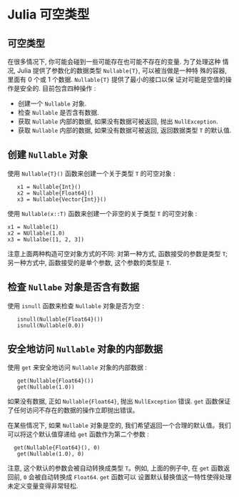 # Julia 可空类型

## 可空类型

在很多情况下, 你可能会碰到一些可能存在也可能不存在的变量. 为了处理这种 情况, Julia 提供了参数化的数据类型 `Nullable{T}`, 可以被当做是一种特 殊的容器, 里面有 0 个或 1 个数据. `Nullable{T}` 提供了最小的接口以保 证对可能是空值的操作是安全的. 目前包含四种操作 :

- 创建一个 `Nullable` 对象.
- 检查 `Nullable` 是否含有数据.
- 获取 `Nullable` 内部的数据, 如果没有数据可被返回, 抛出 `NullException`.
- 获取 `Nullable` 内部的数据, 如果没有数据可被返回, 返回数据类型 `T` 的默认值.

## 创建 `Nullable` 对象

使用 `Nullable{T}()` 函数来创建一个关于类型 `T` 的可空对象 :

```
   x1 = Nullable{Int}()
   x2 = Nullable{Float64}()
   x3 = Nullable{Vector{Int}}()
```

使用 `Nullable(x::T)` 函数来创建一个非空的关于类型 `T` 的可空对象 :

```
x1 = Nullable(1)
x2 = NUllable(1.0)
x3 = Nullalbe([1, 2, 3])
```

注意上面两种构造可空对象方式的不同: 对第一种方式, 函数接受的参数是类型 `T`; 另一种方式中, 函数接受的是单个参数, 这个参数的类型是 `T`.

## 检查 `Nullabe` 对象是否含有数据

使用 `isnull` 函数来检查 `Nullable` 对象是否为空 :

```
   isnull(Nullable{Float64}())
   isnull(Nullable(0.0))
```

## 安全地访问 `Nullable` 对象的内部数据

使用 `get` 来安全地访问 `Nullable` 对象的内部数据 :

```
   get(Nullable{Float64}())
   get(Nullable(1.0))
```

如果没有数据, 正如 `Nullable{Float64}`, 抛出 `NullException` 错误. `get` 函数保证了任何访问不存在的数据的操作立即抛出错误。

在某些情况下, 如果 `Nullable` 对象是空的, 我们希望返回一个合理的默认值。我们可以将这个默认值穿递给 `get` 函数作为第二个参数 :

```
  get(Nullable{Float64}(), 0)
   get(Nullable(1.0), 0)
```

注意, 这个默认的参数会被自动转换成类型 `T`。例如, 上面的例子中, 在 `get` 函数返回前, `0` 会被自动转换成 `Float64`. `get` 函数可以 设置默认替换值这一特性使得处理未定义变量变得非常轻松.